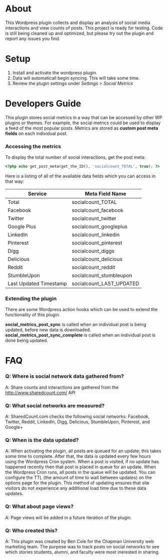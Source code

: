 # About

This Wordpress plugin collects and display an analysis of social media interactions and view counts of posts. This project is ready for testing. Code is still being cleaned up and optimized, but please try out the plugin and report any issues you find. 

# Setup

1. Install and activate the wordpress plugin.
2. Data will automaticall begin syncing. This will take some time. 
3. Review the plugin settings under *Settings > Social Metrics*

 
# Developers Guide

This plugin stores social metrics in a way that can be accessed by other WP plugins or themes. For example, the social metrics could be used to display a feed of the most popular posts. Metrics are stored as **custom post meta fields** on each individual post. 

### Accessing the metrics

To display the total number of social interactions, get the post meta:

~~~php
<?php echo get_post_meta(get_the_ID(), 'socialcount_TOTAL', true); ?>
~~~

Here is a listing of all of the available data fields which you can access in that way:

Service  | Meta Field Name
------------- | -------------
Total | socialcount_TOTAL
Facebook | socialcount_facebook
Twitter | socialcount_twitter
Google Plus | socialcount_googleplus
LinkedIn | socialcount_linkedin
Pinterest | socialcount_pinterest
Digg | socialcount_diggs
Delicious | socialcount_delicious
Reddit | socialcount_reddit
StumbleUpon | socialcount_stumbleupon
Last Updated Timestamp | socialcount_LAST_UPDATED

### Extending the plugin

There are some Wordpress action hooks which can be used to extend the functionality of this plugin. 

**social_metrics_post_sync** is called when an individual post is being updated, before new data is downloaded.
**social_metrics_post_sync_complete** is called when an individual post is done being updated. 


# FAQ

### Q: Where is social network data gathered from?

A: Share counts and interactions are gathered from the http://www.sharedcount.com/ API

### Q: What social networks are measured?

A: SharedCount.com checks the following social networks: Facebook, Twitter, Reddit, LinkedIn, Digg, Delicious, StumbleUpon, Pinterest, and Google+

### Q: When is the data updated?

A: When activating the plugin, all posts are queued for an update; this takes some time to complete. After that, the data is updated every few hours using the Wordpress Cron system. When a post is visited, if no update has happened recently then that post is placed in queue for an update. When the Wordpress Cron runs, all posts in the queue will be updated.  You can configure the TTL (the amount of time to wait between updates) on the options page for the plugin. This method of updating ensures that site visitors do not experience any additional load time due to these data updates. 

### Q: What about page views?

A: Page views will be added in a future iteration of the plugin. 

### Q: Who created this?

A: This plugin was created by Ben Cole for the Chapman University web marketing team. The purpose was to track posts on social networks to see which stories students, alumni, and faculty were most inerested in sharing. 
